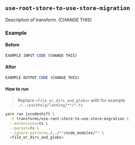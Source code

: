 ## `use-root-store-to-use-store-migration`

Description of transform. (CHANGE THIS)

### Example
#### Before
```js
EXAMPLE INPUT CODE (️CHANGE THIS)
```

#### After
```js
EXAMPLE OUTPUT CODE (️CHANGE THIS)
```

#### How to run

> Replace ``<file_or_dirs_and_globs>`` with for example `./../packhelp/landing/**/*.ts`
```sh
yarn run jscodeshift \
  -t transforms/use-root-store-to-use-store-migration \
  --extensions=ts \
  --parser=ts \
  --ignore-pattern=./../**/node_modules/** \
  <file_or_dirs_and_globs>
```

